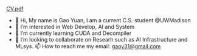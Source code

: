
[CV.pdf](https://github.com/user-attachments/files/16045069/CV_YuanGao_.pdf)
- 👋 Hi, My name is Gao Yuan, I am a current C.S. student @UWMadison
- 👀 I’m interested in Web Develop, AI and System
- 🌱 I’m currently learning CUDA and Decompiler
- 💞️ I’m looking to collaborate on Researh such as AI Infrastructure and MLsys.
 📫 How to reach me my email: gaoy31@gmail.com
<!---
XuanmiaoG/XuanmiaoG is a ✨ special ✨ repository because its `README.md` (this file) appears on your GitHub profile.
You can click the Preview link to take a look at your changes.
--->

